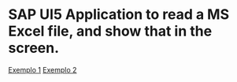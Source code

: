 # SAP UI5 Application to read a MS Excel file, and show that in the screen.

[Exemplo 1](https://blogs.sap.com/2017/05/17/sapui5-ms-excel-file-upload/)
[Exemplo 2](https://blogs.sap.com/2020/05/27/read-data-from-excel-file-.xlsx-in-sap-ui5-app-and-display-contents-in-table/)